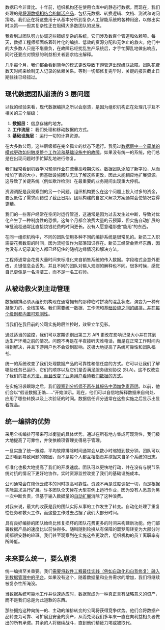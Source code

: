 数据已今非昔比。十年前，组织机构还在使用仓库中的静态行数据。而现在，我们处理的是[将源数据相结合的鲜活产品](https://thenewstack.io/live-data-is-rapidly-reshaping-product-development-practices/)，包括元数据、转换逻辑、文档、测试和访问策略。我们正在将这些用于从基本分析到复杂人工智能系统的各种用途，以做出实时决策——但其复杂性正在阻碍大多数团队的发展。

我看到过团队努力协调这些错综复杂的系统，它们涉及数百个管道和依赖项。每天，数据工程师都面临着碎片化的编排、低效的资源分配和无休止的救火。他们中的大多数人只是不堪重负，在故障已经扰乱生产系统后，才手忙脚乱地做出响应，同时还要应对愤怒的利益相关者要求给出解释。

几乎每个月，我们都会看到简单的模式更改导致下游管道出现级联故障。团队花费数天时间来绘制无人记录的依赖关系。等到一切都修复完毕时，关键的报告截止日期往往已经错过。

## 现代数据团队崩溃的 3 层问题

以我的经验来看，现代数据编排之所以会崩溃，是因为组织机构正在处理几乎互不相关的三个层级：

1. **数据层：** 信息存储的地方。
2. **工作流层：** 我们处理和移动数据的方式。
3. **基础设施层：** 运行一切的计算资源。

在大多数公司，这些层级都在完全孤立的状态下运行。我见过[数据层中一个简单的模式更改如何触发整个工作流和基础设施中的故障](https://thenewstack.io/getting-started-with-infrastructure-monitoring/)。如果没有统一的系统，他们总是在出现问题时手忙脚乱地进行修复。

我们经常看到机器学习预测作业在流量高峰期失败。数据团队添加了新字段，从而增加了表的大小，但基础设施团队无法了解这些更改，因此未能相应地扩展资源。这导致了关键系统（例如欺诈检测）在最重要的业务期间出现重大停机。

资源调配是我观察到的另一个问题。组织机构要么在这个问题上投入过多的资金，要么低估了需求而错过了截止日期。团队构建的自定义解决方案通常会使情况变得更糟。

我们的一些客户经常在空闲时运行管道，这通常是因为过去发生过中断，导致对优化产生了一种制度性的恐惧。这每个月都会浪费大量的云预算，但实施自动扩展的审批流程通常比直接烧钱花费的时间更长。没有人愿意碰那些“能用”的东西。

在同一组织机构中，不同的团队使用多种不同的编排系统是很常见的。新员工入职需要花费数周的时间，因为流程仅作为部落知识存在。新员工经常会弄坏东西，因为没有人记录其他人都已经记住的随机边缘情况和解决方法。

工程师通常会花费大量时间来标准化来自销售系统的传入数据。字段格式会意外更改，关键信息会丢失，并且不同的团队对输入规则的解释也不同。很多时候，感觉自己更像是一名清洁工，而不是一名工程师。

## 从被动救火到主动管理

数据编排必须从组织机构现在通常拥有的那种临时拼凑的混乱状态，演变为一种有凝聚力的、全栈策略。我们需要统一数据、工作流和[基础设施之间的编排，并在每个级别都内置可观测性](https://thenewstack.io/explainable-ai-needs-explainable-infrastructure/)。

当我们在我目前的公司实施跨层监控时，效果立竿见影。

通过适当的监控，我们可以定期识别出第三方 API 更改在影响记录大小并在其到达生产环境之前的情况。问题不再是在半夜接听灾难电话，而是在正常工作时间内得到解决，并且下游用户也不会受到影响。这极大地提高了系统可靠性和团队福祉。

统一的系统改变了我们处理数据产品的可靠性和信任度的方式。它可以让我们了解哪些任务已运行、它们的顺序以及它们是否满足服务级别协议 (SLA)。这不仅改变了我们的[技术方法，而且改变了业务用户看待我们数据的方式](https://thenewstack.io/whos-the-bigger-villain-data-debt-vs-technical-debt/)。

在实施沿袭跟踪之后，我们[观察到分析师不再在其报告中添加免责声明](https://thenewstack.io/trend-report-merging-observability-and-it-service-management/)。以前，他们会以“假设数据正确……”开始演示。现在，他们可以自信地解释数据来自何处、应用了哪些转换以及上次验证的时间。数据信任评分通常在这些实施之后显示出显着提高。

## 统一编排的优势

采用全栈编排可带来可以衡量的具体优势。通过在所有地方集成可观测性，我们极大地提高了可靠性，并使依赖项管理变得易于管理。

一旦实施了统一跟踪，平均故障排除时间通常会从数小时缩短到数分钟。团队可以立即看到导致问题的原因，而不是每个人都互相指责并挖掘来自多个系统的日志。

标准化也极大地提高了我们的开发速度。团队可以更快地行动，并在没有与脱节系统对抗的情况下更好地协作。实时资源监控改变了我们的基础设施成本。

公司通常会在降低云成本的同时提高可靠性。资源不再是过度调配一切，而是根据实际需求进行扩展。许多团队全天候在大型实例上运行作业，因为没有人愿意为另一次中断负责，但基于输入数据量的[自动扩展](https://thenewstack.io/five-strategies-for-securing-and-scaling-streaming-data-in-the-ai-era/)消除了这种浪费。

对我来说，最大的收获是我的团队实际从事的工作发生了转变。自动化处理了重复性任务和救火工作，而这些工作过去占据了我们大部分时间。

具有良好编排的团队始终比修复损坏的团队花费更多的时间来构建新功能。他们部署数据产品的速度比以前快得多。随叫随到轮换从有保障的噩梦周转变为大部分时间都很安静的轮班。我们甚至观察到在实施这些更改后，组织机构的员工离职率有所降低。

## **未来要么统一，要么崩溃**

统一编排至关重要。我们[需要将软件工程最佳实践（例如自动化和自我修复）融入到数据管理中的平台](https://thenewstack.io/port-platform-engineering-can-be-the-first-step-in-system-automation/)。如果没有这个，随着数据量和业务需求的增加，我们将继续被复杂性所淹没。

当数据系统可靠地工作并快速适应时，数据就成为一种真正具有战略意义的资产，而不是我们总是为此道歉的东西。

那些拥抱这种向统一的、主动的编排转变的公司将获得竞争优势。他们会将数据产品转变为可靠、可扩展且安全的资产，从而兑现我们多年来一直在向利益相关者做出的所有承诺。其余的人将继续战斗，直到他们精疲力竭或被取代。